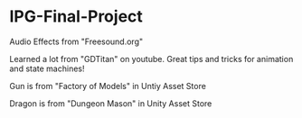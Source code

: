 # IPG-Final-Project

Audio Effects from "Freesound.org"

Learned a lot from "GDTitan" on youtube. Great tips and tricks for animation and state machines!

Gun is from "Factory of Models" in Untiy Asset Store

Dragon is from "Dungeon Mason" in Unity Asset Store
 
